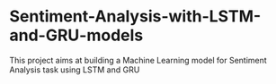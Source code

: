 # Sentiment-Analysis-with-LSTM-and-GRU-models
This project aims at building a Machine Learning model for Sentiment Analysis task using LSTM and GRU  
